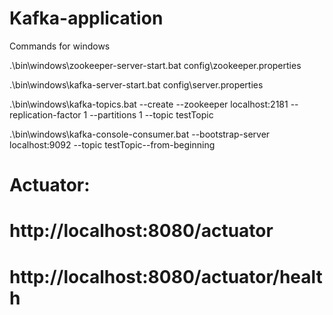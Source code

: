 # Kafka-application

Commands for windows

.\bin\windows\zookeeper-server-start.bat config\zookeeper.properties 

.\bin\windows\kafka-server-start.bat config\server.properties 

.\bin\windows\kafka-topics.bat --create --zookeeper localhost:2181 --replication-factor 1 --partitions 1 --topic testTopic 

.\bin\windows\kafka-console-consumer.bat --bootstrap-server localhost:9092 --topic testTopic--from-beginning 

Actuator:
============
# http://localhost:8080/actuator

# http://localhost:8080/actuator/health

